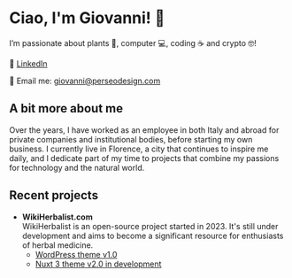 # Ciao, I'm Giovanni! 👋

I’m passionate about plants 🌱, computer 💻, coding ☕ and crypto 🤓!

🔗 [LinkedIn](https://www.linkedin.com/in/giovannimanetti/)

📧 Email me: giovanni@perseodesign.com

## A bit more about me

Over the years, I have worked as an employee in both Italy and abroad for private companies and institutional bodies, before starting my own business. I currently live in Florence, a city that continues to inspire me daily, and I dedicate part of my time to projects that combine my passions for technology and the natural world.

## Recent projects

- **WikiHerbalist.com**  
  WikiHerbalist is an open-source project started in 2023. It's still under development and aims to become a significant resource for enthusiasts of herbal medicine.  
  - [WordPress theme v1.0](https://github.com/giovannimanetti11/perseowiki)
  - [Nuxt 3 theme v2.0 in development](https://github.com/giovannimanetti11/PerseoNXT)
